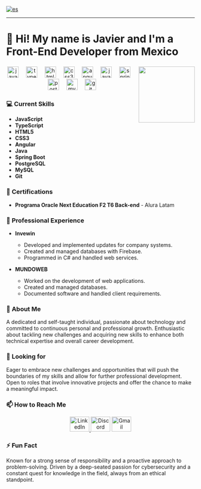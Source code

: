 [![es](https://img.shields.io/badge/lang-es-yellow.svg)](https://github.com/Javilh97/Javilh97/blob/main/README.es.md)

---

# 👋 Hi! My name is **Javier** and I'm a Front-End Developer from Mexico

### 
<div align="center">
  <img align="right" height="150" src="https://media3.giphy.com/media/JqmupuTVZYaQX5s094/200w.gif?cid=6c09b952tjyzw8iaduwm0pfjs9vrx03btvrkz122m4fibk3q&ep=v1_gifs_search&rid=200w.gif&ct=g" />
</div>

### 
<div align="center">
  <img src="https://cdn.jsdelivr.net/gh/devicons/devicon/icons/javascript/javascript-original.svg" height="30" alt="javascript logo" />
  <img width="12" />
  <img src="https://cdn.jsdelivr.net/gh/devicons/devicon/icons/typescript/typescript-original.svg" height="30" alt="typescript logo" />
  <img width="12" />
  <img src="https://cdn.jsdelivr.net/gh/devicons/devicon/icons/html5/html5-original.svg" height="30" alt="html5 logo" />
  <img width="12" />
  <img src="https://cdn.jsdelivr.net/gh/devicons/devicon/icons/css3/css3-original.svg" height="30" alt="css3 logo" />
  <img width="12" />
  <img src="https://skillicons.dev/icons?i=angular" height="30" alt="angular logo" />
  <img width="12" />
  <img src="https://cdn.jsdelivr.net/gh/devicons/devicon/icons/java/java-original.svg" height="30" alt="java logo" />
  <img width="12" />
  <img src="https://skillicons.dev/icons?i=spring" height="30" alt="spring logo" />
  <img width="12" />
  <img src="https://cdn.jsdelivr.net/gh/devicons/devicon/icons/postgresql/postgresql-original.svg" height="30" alt="postgresql logo" />
  <img width="12" />
  <img src="https://cdn.jsdelivr.net/gh/devicons/devicon/icons/mysql/mysql-original.svg" height="30" alt="mysql logo" />
  <img width="12" />
  <img src="https://cdn.jsdelivr.net/gh/devicons/devicon/icons/git/git-original.svg" height="30" alt="git logo" />
</div>

### 💻 **Current Skills**

- **JavaScript**
- **TypeScript**
- **HTML5**
- **CSS3**
- **Angular**
- **Java**
- **Spring Boot**
- **PostgreSQL**
- **MySQL**
- **Git**

### 💼 **Certifications**

- **Programa Oracle Next Education F2 T6 Back-end** - Alura Latam

### 💼 **Professional Experience**

- **Invewin**
  - Developed and implemented updates for company systems.
  - Created and managed databases with Firebase.
  - Programmed in C# and handled web services.

- **MUNDOWEB**
  - Worked on the development of web applications.
  - Created and managed databases.
  - Documented software and handled client requirements.

### 💬 **About Me**

A dedicated and self-taught individual, passionate about technology and committed to continuous personal and professional growth. Enthusiastic about tackling new challenges and acquiring new skills to enhance both technical expertise and overall career development.

### 💞️ **Looking for**

Eager to embrace new challenges and opportunities that will push the boundaries of my skills and allow for further professional development. Open to roles that involve innovative projects and offer the chance to make a meaningful impact.

### 📫 **How to Reach Me**

<div align="center">
  <a href="https://www.linkedin.com/in/javierlhernandez/" target="_blank">
    <img src="https://raw.githubusercontent.com/maurodesouza/profile-readme-generator/master/src/assets/icons/social/linkedin/default.svg" width="52" height="40" alt="LinkedIn" />
  </a>
  <img src="https://raw.githubusercontent.com/maurodesouza/profile-readme-generator/master/src/assets/icons/social/discord/default.svg" width="52" height="40" alt="Discord" />
  <a href="mailto:javier.lhernandez97@gmail.com" target="_blank">
    <img src="https://raw.githubusercontent.com/maurodesouza/profile-readme-generator/master/src/assets/icons/social/gmail/default.svg" width="52" height="40" alt="Gmail" />
  </a>
</div>

### ⚡ **Fun Fact**

Known for a strong sense of responsibility and a proactive approach to problem-solving. Driven by a deep-seated passion for cybersecurity and a constant quest for knowledge in the field, always from an ethical standpoint.


